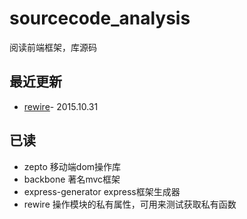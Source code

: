 # sourcecode_analysis
阅读前端框架，库源码

## 最近更新
* [rewire](#)- 2015.10.31

## 已读
* zepto 移动端dom操作库
* backbone 著名mvc框架
* express-generator express框架生成器
* rewire 操作模块的私有属性，可用来测试获取私有函数

